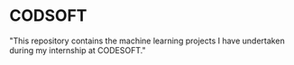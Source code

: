 # CODSOFT
"This repository contains the machine learning projects I have undertaken during my internship at CODESOFT."
